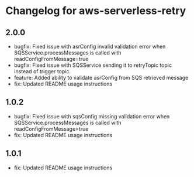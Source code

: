 # Changelog for aws-serverless-retry
<!--LATEST=2.0.0-->
<!--ENTRYINSERT-->

## 2.0.0
* bugfix: Fixed issue with asrConfig invalid validation error when SQSService.processMessages is called  with readConfigFromMessage=true
* bugfix: Fixed issue with SQSService sending it to retryTopic topic instead of trigger topic.
* feature: Added ability to validate asrConfig from SQS retrieved message 
* fix: Updated README usage instructions

## 1.0.2
* bugfix: Fixed issue with sqsConfig missing validation error when SQSService.processMessages is called with readConfigFromMessage=true
* fix: Updated README usage instructions 

## 1.0.1
* fix: Updated README usage instructions